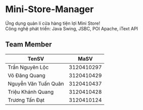 # Mini-Store-Manager
Ứng dụng quản lí cửa hàng tiện lợi Mini Store!
<br>Công nghệ phát triển: Java Swing, JSBC, POI Apache, iText API
 
## Team Member
| TenSV                  | MaSV       |
|------------------------|------------|
| Trần Nguyên Lộc        | 3120410297 |
| Võ Đăng Quang          | 3120410429 |
| Nguyễn Văn Tuấn Quân   | 3120410437 |
| Triệu Khánh Quang      | 3120410428 |
| Trương Tấn Đạt         | 3120410124 |
 
 
